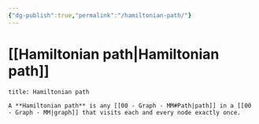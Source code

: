 ```yaml
---
{"dg-publish":true,"permalink":"/hamiltonian-path/"}
---
```


# [[Hamiltonian path\|Hamiltonian path]]

```ad-Definizione
title: Hamiltonian path

A **Hamiltonian path** is any [[00 - Graph - MM#Path|path]] in a [[00 - Graph - MM|graph]] that visits each and every node exactly once.

```
